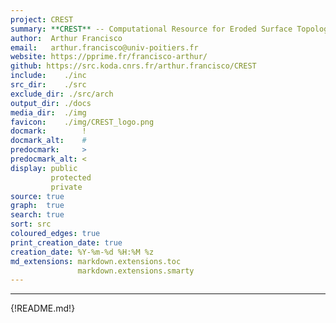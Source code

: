 ```yaml
---
project: CREST
summary: **CREST** -- Computational Resource for Eroded Surface Topology <br/> ![CREST_img](media/CREST_small.png)
author:  Arthur Francisco
email:   arthur.francisco@univ-poitiers.fr
website: https://pprime.fr/francisco-arthur/
github: https://src.koda.cnrs.fr/arthur.francisco/CREST
include:    ./inc
src_dir:    ./src
exclude_dir: ./src/arch
output_dir: ./docs
media_dir:  ./img
favicon:    ./img/CREST_logo.png
docmark:        !
docmark_alt:    #
predocmark:     >
predocmark_alt: <
display: public
         protected
         private
source: true
graph:  true
search: true
sort: src
coloured_edges: true
print_creation_date: true
creation_date: %Y-%m-%d %H:%M %z
md_extensions: markdown.extensions.toc
               markdown.extensions.smarty
---
```


-----------------
{!README.md!}

